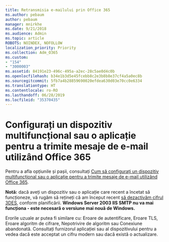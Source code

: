 ```yaml
---
title: Retransmisia e-mailului prin Office 365
ms.author: pebaum
author: pebaum
manager: mnirkhe
ms.date: 9/21/2018
ms.audience: Admin
ms.topic: article
ROBOTS: NOINDEX, NOFOLLOW
localization_priority: Priority
ms.collection: Adm_O365
ms.custom:
- "154"
- "3000003"
ms.assetid: 84191e23-496c-495a-a2ec-28c5ae0d4c0b
ms.openlocfilehash: b34e1b3d5e45fcebb8c2e3b8b8e37cf4a5a0ec8b
ms.sourcegitcommit: 5fb7a4b28859690020efdea630d03e70cc0e6334
ms.translationtype: HT
ms.contentlocale: ro-RO
ms.lasthandoff: 06/28/2019
ms.locfileid: "35370435"
---
```

# <a name="set-up-a-multifunction-device-or-application-to-send-email-using-office-365"></a>Configurați un dispozitiv multifuncțional sau o aplicație pentru a trimite mesaje de e-mail utilizând Office 365

Pentru a afla opțiunile și pașii, consultați [Cum să configurați un dispozitiv multifuncțional sau o aplicație pentru a trimite mesaje de e-mail utilizând Office 365](https://support.office.com/article/69f58e99-c550-4274-ad18-c805d654b4c4).
  
**Notă:** dacă aveți un dispozitiv sau o aplicație care recent a încetat să funcționeze, vă rugăm să rețineți că am început recent [să dezactivăm cifrul 3DES](https://docs.microsoft.com/office365/securitycompliance/technical-reference-details-about-encryption), conform planificării.  **Windows Server 2003 IIS SMTP nu va mai funcționa - este necesară o versiune mai nouă de Windows.**

Erorile uzuale ar putea fi similare cu: Eroare de autentificare, Eroare TLS, Eroare algoritm de cifrare, Nepotrivire de algoritm sau Conexiune abandonată.  Consultați furnizorul aplicației sau al dispozitivului pentru a vedea dacă este acceptat un cifru modern sau dacă există o actualizare.
